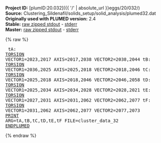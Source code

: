 **Project ID:** [plumID:20.032]({{ '/' | absolute_url }}eggs/20/032/)  
**Source:** Clustering_Sildenafil/solids_setup/solid_analysis/plumed32.dat  
**Originally used with PLUMED version:** 2.4  
**Stable:** [raw zipped stdout](plumed32.dat.plumed.stdout.txt.zip) - [stderr](plumed32.dat.plumed.stderr)  
**Master:** [raw zipped stdout](plumed32.dat.plumed_master.stdout.txt.zip) - [stderr](plumed32.dat.plumed_master.stderr)  

{% raw %}<pre>
tA: <a href="https://plumed.github.io/doc-master/user-doc/html/_t_o_r_s_i_o_n.html">TORSION</a> VECTOR1=2023,2017 AXIS=2017,2038 VECTOR2=2038,2044
tB: <a href="https://plumed.github.io/doc-master/user-doc/html/_t_o_r_s_i_o_n.html">TORSION</a> VECTOR1=2036,2025 AXIS=2025,2018 VECTOR2=2018,2046
tC: <a href="https://plumed.github.io/doc-master/user-doc/html/_t_o_r_s_i_o_n.html">TORSION</a> VECTOR1=2025,2018 AXIS=2018,2046 VECTOR2=2046,2058
tD: <a href="https://plumed.github.io/doc-master/user-doc/html/_t_o_r_s_i_o_n.html">TORSION</a> VECTOR1=2025,2034 AXIS=2034,2028 VECTOR2=2028,2021
tE: <a href="https://plumed.github.io/doc-master/user-doc/html/_t_o_r_s_i_o_n.html">TORSION</a> VECTOR1=2027,2031 AXIS=2031,2062 VECTOR2=2062,2077
tF: <a href="https://plumed.github.io/doc-master/user-doc/html/_t_o_r_s_i_o_n.html">TORSION</a> VECTOR1=2031,2062 AXIS=2062,2077 VECTOR2=2077,2073
<a href="https://plumed.github.io/doc-master/user-doc/html/_p_r_i_n_t.html">PRINT</a> ARG=tA,tB,tC,tD,tE,tF FILE=cluster_data_32
<a href="https://plumed.github.io/doc-master/user-doc/html/_e_n_d_p_l_u_m_e_d.html">ENDPLUMED</a>
</pre>{% endraw %}
